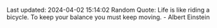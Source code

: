 Last updated: 2024-04-02 15:14:02
Random Quote: Life is like riding a bicycle. To keep your balance you must keep moving. - Albert Einstein